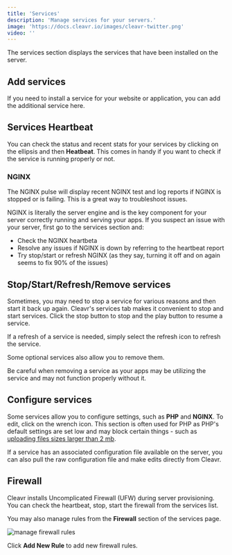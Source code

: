 ```yaml
---
title: 'Services'
description: 'Manage services for your servers.'
image: 'https://docs.cleavr.io/images/cleavr-twitter.png'
video: ''
---
```


The services section displays the services that have been installed on the server. 

## Add services
If you need to install a service for your website or application, you can add the additional service here. 

## Services Heartbeat 
You can check the status and recent stats for your services by clicking on the ellipsis and then **Heatbeat**. This comes in handy if you want to check 
if the service is running properly or not. 

### NGINX 
The NGINX pulse will display recent NGINX test and log reports if NGINX is stopped or is failing. This is a great way to troubleshoot issues. 

<base-info>
NGINX is literally the server engine and is the key component for your server correctly running and serving your apps. If you
suspect an issue with your server, first go to the services section and: 
    <ul>
        <li>
            Check the NGINX heartbeta
        </li>
        <li>
            Resolve any issues if NGINX is down by referring to the heartbeat report
        </li>
        <li>
            Try stop/start or refresh NGINX (as they say, turning it off and on again seems to fix 90% of the issues)
        </li>
    </ul>
</base-info>

## Stop/Start/Refresh/Remove services
Sometimes, you may need to stop a service for various reasons and then start it back up again. Cleavr's services tab makes it convenient to stop and start services. Click the stop button to stop and the play button to resume a service. 

If a refresh of a service is needed, simply select the refresh icon to refresh the service. 

Some optional services also allow you to remove them. 

<base-alert>
Be careful when removing a service as your apps may be utilizing the service and may not function properly without it.
</base-alert>
 

## Configure services
Some services allow you to configure settings, such as **PHP** and **NGINX**. To edit, click on the wrench icon. 
This section is often used for PHP as PHP's default settings are set low and may block certain things - such as [uploading 
files sizes larger than 2 mb](/guides/wordpress-upload-limits). 

If a service has an associated configuration file available on the server, you can also pull the raw configuration file and make edits directly from Cleavr. 

## Firewall

Cleavr installs Uncomplicated Firewall (UFW) during server provisioning. You can check the heartbeat, stop, start the firewall from the services list. 

You may also manage rules from the **Firewall** section of the services page.  

![manage firewall rules](/images/firewall/firewall.png)

Click **Add New Rule** to add new firewall rules. 
